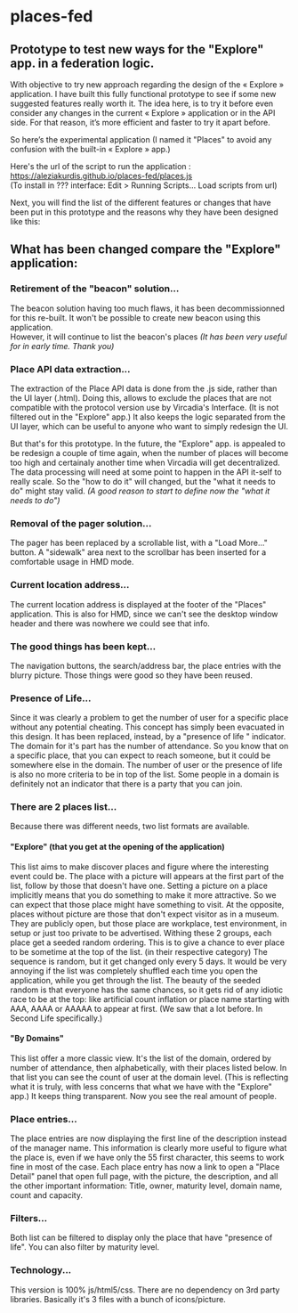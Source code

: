# places-fed
## Prototype to test new ways for the "Explore" app. in a federation logic.
With objective to try new approach regarding the design of the « Explore » application.
I have built this fully functional prototype to see if some new suggested features really worth it.
The idea here, is to try it before even consider any changes in the current « Explore » application or in the API side.
For that reason, it’s more efficient and faster to try it apart before.  

So here’s the experimental application (I named it "Places" to avoid any confusion with the built-in « Explore » app.)

Here's the url of the script to run the application : https://aleziakurdis.github.io/places-fed/places.js  
(To install in ??? interface: Edit > Running Scripts... Load scripts from url)    


Next, you will find the list of the different features or changes that have been put in this prototype and the reasons why they have been designed like this:

## What has been changed compare the "Explore" application:

### Retirement of the "beacon" solution... 
The beacon solution having too much flaws, it has been decommissionned for this re-built.
It won't be possible to create new beacon using this application.  
However, it will continue to list the beacon's places 
_(It has been very useful for in early time. Thank you)_


### Place API data extraction...
The extraction of the Place API data is done from the .js side, rather than the UI layer (.html).
Doing this, allows to exclude the places that are not compatible with the protocol version use by Vircadia's Interface. 
(It is not filtered out in the "Explore" app.)
It also keeps the logic separated from the UI layer, which can be useful to anyone who want to simply redesign the UI.

But that's for this prototype. In the future, the "Explore" app. is appealed to be redesign a couple of time again, 
when the number of places will become too high and certainaly another time when Vircadia will get decentralized.
The data processing will need at some point to happen in the API it-self to really scale.
So the "how to do it" will changed, but the "what it needs to do" might stay valid. _(A good reason to start to define now the "what it needs to do")_

### Removal of the pager solution...
The pager has been replaced by a scrollable list, with a "Load More..." button.
A "sidewalk" area next to the scrollbar has been inserted for a comfortable usage in HMD mode.

### Current location address...
The current location address is displayed at the footer of the "Places" application. 
This is also for HMD, since we can't see the desktop window header and there was nowhere we could see that info.

### The good things has been kept...
The navigation buttons, the search/address bar, the place entries with the blurry picture. Those things were good so they have been reused.

### Presence of Life...
Since it was clearly a problem to get the number of user for a specific place without any potential cheating.
This concept has simply been evacuated in this design. It has been replaced, instead, by a "presence of life " indicator.
The domain for it's part has the number of attendance.
So you know that on a specific place, that you can expect to reach someone, but it could be somewhere else in the domain.
The number of user or the presence of life is also no more criteria to be in top of the list.
Some people in a domain is definitely not an indicator that there is a party that you can join.

### There are 2 places list...
Because there was different needs, two list formats are available.

#### "Explore" (that you get at the opening of the application)
This list aims to make discover places and figure where the interesting event could be.
The place with a picture will appears at the first part of the list, follow by those that doesn't have one.
Setting a picture on a place implicitly means that you do something to make it more attractive. So we can expect that those place might have something to visit.
At the opposite, places without picture are those that don't expect visitor as in a museum. 
They are publicly open, but those place are workplace, test environment, in setup or just too private to be advertised.
Withing these 2 groups, each place get a seeded random ordering. 
This is to give a chance to ever place to be sometime at the top of the list. (in their respective category)
The sequence is random, but it get changed only every 5 days. 
It would be very annoying if the list was completely shuffled each time you open the application, while you get through the list.
The beauty of the seeded random is that everyone has the same chances, so it gets rid of any idiotic race to be at the top: 
like artificial count inflation or place name starting with AAA, AAAA or AAAAA to appear at first. (We saw that a lot before. In Second Life specifically.)

#### "By Domains" 
This list offer a more classic view. 
It's the list of the domain, ordered by number of attendance, then alphabetically, with their places listed below.
In that list you can see the count of user at the domain level. (This is reflecting what it is truly, with less concerns that what we have with the "Explore" app.)
It keeps thing transparent. Now you see the real amount of people.

### Place entries...
The place entries are now displaying the first line of the description instead of the manager name.
This information is clearly more useful to figure what the place is, even if we have only the 55 first character, this seems to work fine in most of the case.
Each place entry has now a link to open a "Place Detail" panel that open full page, with the picture, the description, and all the other important information: Title, owner, maturity level, domain name, count and capacity.

### Filters...
Both list can be filtered to display only the place that have "presence of life". 
You can also filter by maturity level.

### Technology...
This version is 100% js/html5/css.
There are no dependency on 3rd party libraries. Basically it's 3 files with a bunch of icons/picture.

